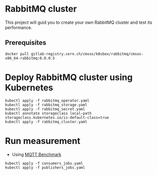 # RabbitMQ cluster
This project will guid you to create your own RabbitMQ cluster and test its performance.

## Prerequisites

```shell
docker pull gitlab-registry.cern.ch/cmsos/k8sbox/rabbitmq/cmsos-x86_64-rabbitmq:0.0.0.5
```

# Deploy RabbitMQ cluster using Kubernetes
```shell
kubectl apply -f rabbitmq_operator.yaml
kubectl apply -f rabbitmq_storage.yaml
kubectl apply -f rabbitmq_secret.yaml
kubectl annotate storageclass local-path storageclass.kubernetes.io/is-default-class=true
kubectl apply -f rabbitmq_cluster.yaml
```

# Run measurement 
- Using [MQTT Benchmark](https://github.com/danyk20/MQTT_Benchmark) 
```shell
kubectl apply -f consumers_jobs.yaml
kubectl apply -f publishers_jobs.yaml
```